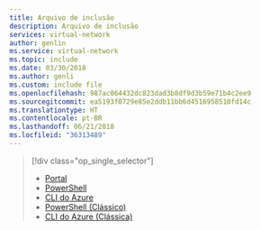```yaml
---
title: Arquivo de inclusão
description: Arquivo de inclusão
services: virtual-network
author: genlin
ms.service: virtual-network
ms.topic: include
ms.date: 03/30/2018
ms.author: genli
ms.custom: include file
ms.openlocfilehash: 987ac064432dc823dad3b8df9d3b59e71b4c2ee9
ms.sourcegitcommit: ea5193f0729e85e2ddb11bb6d4516958510fd14c
ms.translationtype: HT
ms.contentlocale: pt-BR
ms.lasthandoff: 06/21/2018
ms.locfileid: "36313489"
---
```

> [!div class="op_single_selector"]
> * [Portal](../articles/virtual-network/tutorial-filter-network-traffic.md)
> * [PowerShell](../articles/virtual-network/tutorial-filter-network-traffic.md)
> * [CLI do Azure](../articles/virtual-network/tutorial-filter-network-traffic-cli.md)
> * [PowerShell (Clássico)](../articles/virtual-network/virtual-networks-create-nsg-classic-ps.md)
> * [CLI do Azure (Clássica)](../articles/virtual-network/virtual-networks-create-nsg-classic-cli.md)
